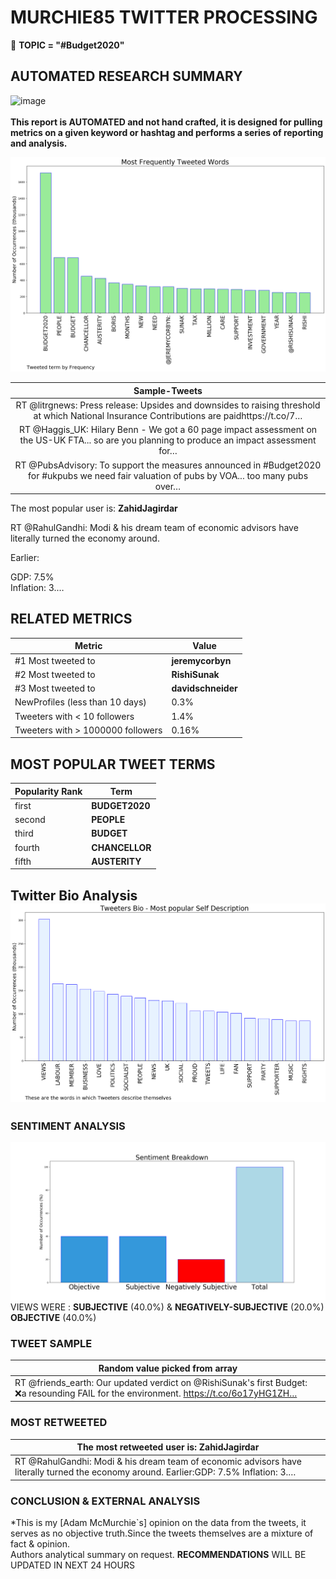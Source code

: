# MURCHIE85 TWITTER PROCESSING 
&#x1F34E; **TOPIC = "#Budget2020"**

## AUTOMATED RESEARCH SUMMARY

![image](https://marketingplatform.google.com/about/static/images/gmp/analytics-smb-benefit.jpg)
<br></br>
<b> This report is AUTOMATED and not hand crafted, it is designed for pulling metrics on a given keyword or hashtag and performs a series of reporting and analysis.</b>



![image](TWEETS.png)



|                **Sample-Tweets**        |
| :-------------: |
| RT @litrgnews: Press release: Upsides and downsides to raising threshold at which National Insurance Contributions are paidhttps://t.co/7… |
| RT @Haggis_UK: Hilary Benn - We got a 60 page impact assessment on the US-UK FTA... so are you planning to produce an impact assessment for… |
| RT @PubsAdvisory: To support the measures announced in #Budget2020 for #ukpubs we need fair valuation of pubs by VOA... too many pubs over… |

The most popular user is: **ZahidJagirdar**
<div class="alert alert-block alert-danger"> RT @RahulGandhi: Modi &amp; his dream team of economic advisors have literally turned the economy around. 

Earlier:

GDP: 7.5%  
Inflation: 3.…</div>

## RELATED METRICS<br>
| Metric | Value |
| ------------- | ------------- |
| #1 Most tweeted to  | **jeremycorbyn** |
| #2 Most tweeted to  | **RishiSunak** |
| #3 Most tweeted to  | **davidschneider** |
| NewProfiles (less than 10 days) | 0.3%  |
| Tweeters with < 10 followers  | 1.4%|
| Tweeters with > 1000000 followers  | 0.16%  |



## MOST POPULAR TWEET TERMS 


| Popularity Rank  | Term |
| ------------- | ------------- |
| first  | **BUDGET2020**  |
| second  | **PEOPLE**  |
| third  | **BUDGET** |
| fourth  | **CHANCELLOR**  |
| fifth  | **AUSTERITY**  |


## Twitter Bio Analysis![image](BIO.png)
### SENTIMENT ANALYSIS
![image](sentiment.png)
VIEWS WERE : **SUBJECTIVE**  (40.0%) & **NEGATIVELY-SUBJECTIVE** (20.0%) **OBJECTIVE** (40.0%)

### TWEET SAMPLE 
| Random value picked from array |
| ------------- |
|RT @friends_earth: Our updated verdict on @RishiSunak's first Budget: ❌a resounding FAIL for the environment. https://t.co/6o17yHG1ZH… |

### MOST RETWEETED 

| The most retweeted user is: **ZahidJagirdar**  |
| ------------- |
| RT @RahulGandhi: Modi &amp; his dream team of economic advisors have literally turned the economy around. Earlier:GDP: 7.5%  Inflation: 3.… |

### CONCLUSION & EXTERNAL ANALYSIS

*This is my [Adam McMurchie`s] opinion on the data from the tweets, it serves as no objective truth.Since the tweets themselves are a mixture of fact & opinion.<br>
Authors analytical summary on request.
**RECOMMENDATIONS** WILL BE UPDATED IN NEXT  24 HOURS <br>